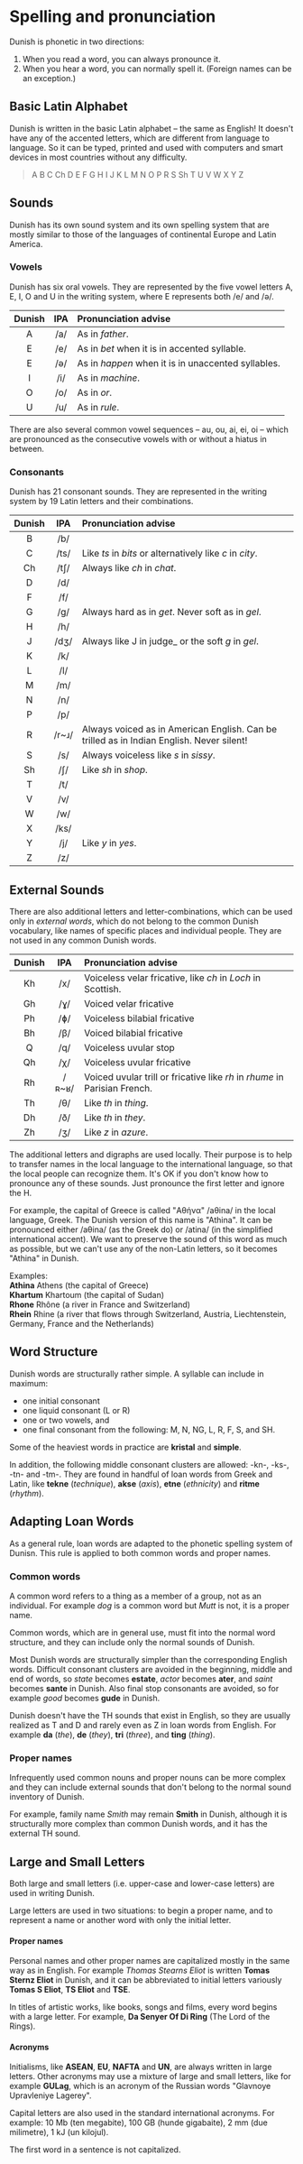 # Spelling and pronunciation

Dunish is phonetic in two directions:

1. When you read a word, you can always pronounce it.
2. When you hear a word, you can normally spell it.
   (Foreign names can be an exception.)

## Basic Latin Alphabet

Dunish is written in the basic Latin alphabet – the same as English!
It doesn't have any of the accented letters, which are different from language to language.
So it can be typed, printed and used with computers and smart devices in most countries without any difficulty.

> A B C Ch D E F G H I J K L M N O P R S Sh T U V W X Y Z

## Sounds

Dunish has its own sound system and its own spelling system
that are mostly similar to those of the languages of continental Europe and Latin America.

### Vowels

Dunish has six oral vowels.
They are represented by the five vowel letters A, E, I, O and U in the writing system,
where E represents both /e/ and /ə/.

| Dunish | IPA  | Pronunciation advise |
|:------:|:----:|:---------------------|
| A      | /a/  | As in _father_. |
| E      | /e/  | As in _bet_ when it is in accented syllable. |
| E      | /ə/  | As in _happen_ when it is in unaccented syllables. |
| I      | /i/  | As in _machine_. |
| O      | /o/  | As in _or_. |
| U      | /u/  | As in _rule_. |

There are also several common vowel sequences
– au, ou, ai, ei, oi –
which are pronounced as the consecutive vowels with or without a hiatus in between.

### Consonants

Dunish has 21 consonant sounds.
They are represented in the writing system by 19 Latin letters and their combinations.

| Dunish | IPA  | Pronunciation advise |
|:------:|:----:|:---------------------|
| B      | /b/  | |
| C      | /ts/ | Like _ts_ in _bits_ or alternatively like _c_ in _city_. |
| Ch     | /tʃ/ | Always like _ch_ in _chat_. |
| D      | /d/  | |
| F      | /f/  | |
| G      | /g/  | Always hard as in _get_. Never soft as in _gel_. |
| H      | /h/  | |
| J      | /dʒ/ | Always like J in judge_ or the soft _g_ in _gel_. |
| K      | /k/  | |
| L      | /l/  | |
| M      | /m/  | |
| N      | /n/  | |
| P      | /p/  | |
| R      |/r~ɹ/ | Always voiced as in American English. Can be trilled as in Indian English. Never silent! |
| S      | /s/  | Always voiceless like _s_ in _sissy_. |
| Sh     | /ʃ/  | Like _sh_ in _shop_. |
| T      | /t/  | |
| V      | /v/  | |
| W      | /w/  | |
| X      | /ks/ | |
| Y      | /j/  | Like _y_ in _yes_. |
| Z      | /z/  | |


## External Sounds

There are also additional letters and letter-combinations, which can be used only in _external words_,
which do not belong to the  common Dunish vocabulary, like names of specific places and individual people.
They are not used in any common Dunish words.

| Dunish | IPA  | Pronunciation advise |
|:------:|:----:|:---------------------|
| Kh     | /x/  | Voiceless velar fricative, like _ch_ in _Loch_ in Scottish. |
| Gh     | /ɣ/  | Voiced velar fricative |
| Ph     | /ɸ/  | Voiceless bilabial fricative |
| Bh     | /β/  | Voiced bilabial fricative |
| Q      | /q/  | Voiceless uvular stop |
| Qh     | /χ/  | Voiceless uvular fricative |
| Rh     |/ʀ~ʁ/ | Voiced uvular trill or fricative like _rh_ in _rhume_ in Parisian French. |
| Th     | /θ/  | Like _th_ in _thing_. |
| Dh     | /ð/  | Like _th_ in _they_. |
| Zh     | /ʒ/  | Like _z_ in _azure_. |

The additional letters and digraphs are used locally.
Their purpose is to help to transfer names in the local language to the international language,
so that the local people can recognize them.
It's OK if you don't know how to pronounce any of these sounds.
Just pronounce the first letter and ignore the H.

For example, the capital of Greece is called "Αθήνα" /aθina/ in the local language, Greek.
The Dunish version of this name is "Athina".
It can be pronounced either /aθina/ (as the Greek do) or /atina/ (in the simplified international accent).
We want to preserve the sound of this word as much as possible,
but we can't use any of the non-Latin letters,
so it becomes "Athina" in Dunish.

Examples:  
**Athina** Athens (the capital of Greece)  
**Khartum** Khartoum (the capital of Sudan)  
**Rhone** Rhône (a river in France and Switzerland)  
**Rhein** Rhine (a river that flows through Switzerland, Austria, Liechtenstein, Germany, France and the Netherlands)


## Word Structure

Dunish words are structurally rather simple.
A syllable can include in maximum:

- one initial consonant
- one liquid consonant (L or R)
- one or two vowels, and
- one final consonant from the following: M, N, NG, L, R, F, S, and SH.

Some of the heaviest words in practice are **kristal** and **simple**.

In addition, the following middle consonant clusters are allowed: -kn-, -ks-, -tn- and -tm-.
They are found in handful of loan words from Greek and Latin,
like **tekne** (_technique_), **akse** (_axis_), **etne** (_ethnicity_) and **ritme** (_rhythm_).


## Adapting Loan Words

As a general rule, loan words are adapted to the phonetic spelling system of Dunisn.
This rule is applied to both common words and proper names.

### Common words

A common word refers to a thing as a member of a group, not as an individual.
For example _dog_ is a common word but _Mutt_ is not, it is a proper name.

Common words, which are in general use, must fit into the normal word structure,
and they can include only the normal sounds of Dunish.

Most Dunish words are structurally simpler than the corresponding English words.
Difficult consonant clusters are avoided in the beginning, middle and end of words,
so _state_ becomes **estate**, _actor_ becomes **ater**, and _saint_ becomes **sante** in Dunish.
Also final stop consonants are avoided, so for example _good_ becomes **gude** in Dunish.

Dunish doesn't have the TH sounds that exist in English,
so they are usually realized as T and D and rarely even as Z in loan words from English.
For example **da** (_the_), **de** (_they_), **tri** (_three_), and **ting** (_thing_).

### Proper names

Infrequently used common nouns and proper nouns can be more complex
and they can include external sounds that don't belong to the normal sound inventory of Dunish.

For example, family name _Smith_ may remain **Smith** in Dunish,
although it is structurally more complex than common Dunish words, and
it has the external TH sound.


## Large and Small Letters

Both large and small letters (i.e. upper-case and lower-case letters) are used in writing Dunish.

Large letters are used in two situations:
to begin a proper name,
and to represent a name or another word with only the initial letter.

#### Proper names

Personal names and other proper names are capitalized mostly in the same way as in English.
For example _Thomas Stearns Eliot_ is written **Tomas Sternz Eliot** in Dunish,
and it can be abbreviated to initial letters variously
**Tomas S Eliot**, **TS Eliot** and **TSE**.

In titles of artistic works, like books, songs and films, every word begins with a large letter. For example,
**Da Senyer Of Di Ring**
(The Lord of the Rings).

#### Acronyms

Initialisms, like **ASEAN**, **EU**, **NAFTA** and **UN**, are always written in large letters.
Other acronyms may use a mixture of large and small letters,
like for example **GULag**, which is an acronym of the Russian words "Glavnoye Upravleniye Lagerey".

Capital letters are also used in the standard international acronyms.
For example:
10 Mb (ten megabite),
100 GB (hunde gigabaite),
2 mm (due milimetre),
1 kJ (un kilojul).

The first word in a sentence is not capitalized.

